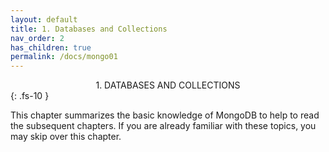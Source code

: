 ```yaml
---
layout: default
title: 1. Databases and Collections
nav_order: 2
has_children: true
permalink: /docs/mongo01
---
```

<div style="text-align: center;">
1. DATABASES AND COLLECTIONS
</div>
{: .fs-10 }

This chapter summarizes the basic knowledge of MongoDB to help to read the subsequent chapters.
If you are already familiar with these topics, you may skip over this chapter.
